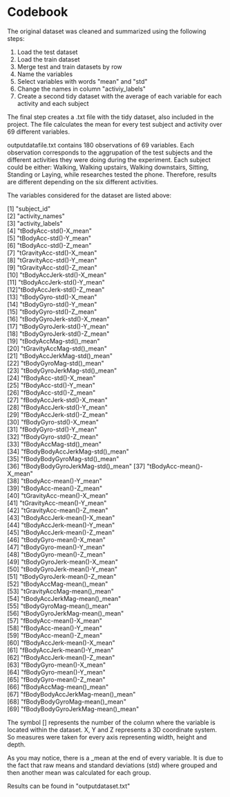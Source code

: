 # Codebook 

The original dataset was cleaned and summarized using the following steps:

 1. Load the test dataset 
 2. Load the train dataset 
 3. Merge test and train datasets by row
 4. Name the variables 
 5. Select variables with words "mean" and "std" 
 6. Change the names in column "activiy_labels"
 7. Create a second tidy dataset with the average of each variable for each activity and each subject

The final step creates a .txt file with the tidy dataset, also included in the project. The file calculates the mean for every test subject and activity over 69 different variables.

outputdatafile.txt contains 180 observations of 69 variables. Each observation corresponds to the aggrupation of the test subjects and the different activities they were doing during the experiment. Each subject could be either: Walking, Walking upstairs, Walking downstairs, Sitting, Standing or Laying, while researches tested the phone. Therefore, results are different depending on the six different activities.

The variables considered for the dataset are listed above:

 [1] "subject_id"                       
 [2] "activity_names"                  
 [3] "activity_labels"             
 [4] "tBodyAcc-std()-X_mean"           
 [5] "tBodyAcc-std()-Y_mean"            
 [6] "tBodyAcc-std()-Z_mean"           
 [7] "tGravityAcc-std()-X_mean"         
 [8] "tGravityAcc-std()-Y_mean"        
 [9] "tGravityAcc-std()-Z_mean"         
[10] "tBodyAccJerk-std()-X_mean"       
[11] "tBodyAccJerk-std()-Y_mean"        
[12]"tBodyAccJerk-std()-Z_mean"       
[13] "tBodyGyro-std()-X_mean"           
[14] "tBodyGyro-std()-Y_mean"          
[15] "tBodyGyro-std()-Z_mean"           
[16] "tBodyGyroJerk-std()-X_mean"      
[17] "tBodyGyroJerk-std()-Y_mean"       
[18] "tBodyGyroJerk-std()-Z_mean"      
[19] "tBodyAccMag-std()_mean"           
[20] "tGravityAccMag-std()_mean"       
[21] "tBodyAccJerkMag-std()_mean"       
[22] "tBodyGyroMag-std()_mean"         
[23] "tBodyGyroJerkMag-std()_mean"      
[24] "fBodyAcc-std()-X_mean"           
[25] "fBodyAcc-std()-Y_mean"            
[26] "fBodyAcc-std()-Z_mean"           
[27] "fBodyAccJerk-std()-X_mean"        
[28] "fBodyAccJerk-std()-Y_mean"       
[29] "fBodyAccJerk-std()-Z_mean"        
[30] "fBodyGyro-std()-X_mean"          
[31] "fBodyGyro-std()-Y_mean"           
[32] "fBodyGyro-std()-Z_mean"          
[33] "fBodyAccMag-std()_mean"           
[34] "fBodyBodyAccJerkMag-std()_mean"  
[35] "fBodyBodyGyroMag-std()_mean"      
[36] "fBodyBodyGyroJerkMag-std()_mean"
[37] "tBodyAcc-mean()-X_mean"           
[38] "tBodyAcc-mean()-Y_mean"          
[39] "tBodyAcc-mean()-Z_mean"           
[40] "tGravityAcc-mean()-X_mean"       
[41] "tGravityAcc-mean()-Y_mean"        
[42] "tGravityAcc-mean()-Z_mean"       
[43] "tBodyAccJerk-mean()-X_mean"       
[44] "tBodyAccJerk-mean()-Y_mean"      
[45] "tBodyAccJerk-mean()-Z_mean"       
[46] "tBodyGyro-mean()-X_mean"         
[47] "tBodyGyro-mean()-Y_mean"          
[48] "tBodyGyro-mean()-Z_mean"         
[49] "tBodyGyroJerk-mean()-X_mean"      
[50] "tBodyGyroJerk-mean()-Y_mean"     
[51] "tBodyGyroJerk-mean()-Z_mean"      
[52] "tBodyAccMag-mean()_mean"         
[53] "tGravityAccMag-mean()_mean"       
[54] "tBodyAccJerkMag-mean()_mean"     
[55] "tBodyGyroMag-mean()_mean"         
[56] "tBodyGyroJerkMag-mean()_mean"    
[57] "fBodyAcc-mean()-X_mean"           
[58] "fBodyAcc-mean()-Y_mean"          
[59] "fBodyAcc-mean()-Z_mean"           
[60] "fBodyAccJerk-mean()-X_mean"      
[61] "fBodyAccJerk-mean()-Y_mean"       
[62] "fBodyAccJerk-mean()-Z_mean"      
[63] "fBodyGyro-mean()-X_mean"          
[64] "fBodyGyro-mean()-Y_mean"         
[65] "fBodyGyro-mean()-Z_mean"          
[66] "fBodyAccMag-mean()_mean"         
[67] "fBodyBodyAccJerkMag-mean()_mean"  
[68] "fBodyBodyGyroMag-mean()_mean"    
[69] "fBodyBodyGyroJerkMag-mean()_mean"

The symbol [] represents the number of the column where the variable is located within the dataset. X, Y and Z represents a 3D coordinate system. So measures were taken for every axis representing width, height and depth. 

As you may notice, there is a _mean at the end of every variable. It is due to the fact that raw means and standard deviations (std) where grouped and then another mean was calculated for each group.

Results can be found in "outputdataset.txt"


